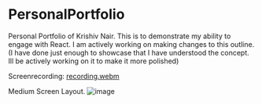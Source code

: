 # PersonalPortfolio
Personal Portfolio of Krishiv Nair. This is to demonstrate my ability to engage with React. I am actively working on making changes to this outline.
(I have done just enough to showcase that I have understood the concept. Ill be actively working on it to make it more polished)

Screenrecording:
[recording.webm](https://github.com/user-attachments/assets/8e1e7b9d-6554-4373-80b7-993002233db2)

Medium Screen Layout.
![image](https://github.com/user-attachments/assets/b3c77375-af0b-4156-803c-a517e3c1c713)

